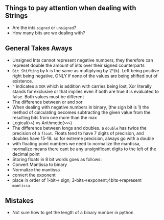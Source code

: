 ## Things to pay attention when dealing with Strings
* Are the ints `signed` or `unsigned`?
* How many bits are we dealing with?

## General Takes Aways
* Unsigned Ints cannot represent negative numbers, they therefore can represet double the amount of ints over their signed counterparts
* `Bit Shifting` by k is the same as multiplying by 2^(k). Left being positive right being negative, ONLY if none of the values are being shifted out of existence.
* `^` indicates a `XOR` which is addition with carries being lost, Xor literally stands for exclusive or that implies even if both are true it is evaluated to false. Both values must be different
* The difference between or and xor
* When dealing with negative numbers in binary, (the sign bit is 1) the method of calculating becomes subtracting the given value from the resulting bits from one more than the max
* Logical(`>>`) vs Arithmetic(`>>>`)
* The difference between longs and doubles. a `double` has twice the precision of a `float`. Floats tend to have 7 digits of precision, and doubles have 15-16. so for extreme precision, always go with a double
* with floating point numbers we need to normalize the mantissa, normalize means there cant be any unsignificant digits to the left of the decimal point
* Storing floats in 8 bit words goes as follows:
 * Convert Mantissa to binary
 * Normalize the mantissa
 * convert the exponent
 * place in order of 1-bit=> sign; 3-bits=>exponent;4bits=>represent `mantissa`
## Mistakes
* Not sure how to get the length of a binary number in python.
